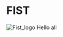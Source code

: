 # FIST
![Fist_logo]("https://raw.githubusercontent.com/Madhukaran/AIO/main/src/static/images/fist_logo_500_250.jpg")
Hello all

